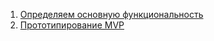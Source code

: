 1. [Определяем основную функциональность](Определяем%20основную%20функциональность.md)
2. [Прототипирование MVP](Прототипирование%20MVP.md)
